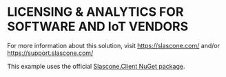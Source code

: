 # LICENSING & ANALYTICS FOR SOFTWARE AND IoT VENDORS

For more information about this solution, visit
https://slascone.com/ and/or
https://support.slascone.com/

This example uses the official [Slascone.Client NuGet package](https://www.nuget.org/packages/Slascone.Client).
